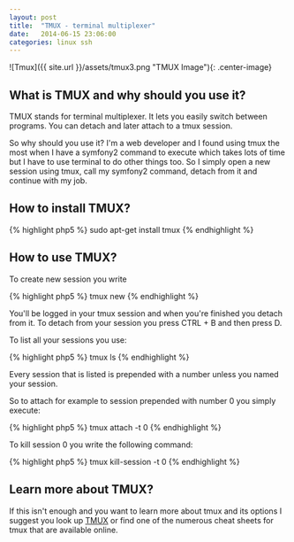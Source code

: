 ```yaml
---
layout: post
title:  "TMUX - terminal multiplexer"
date:   2014-06-15 23:06:00
categories: linux ssh
---
```


![Tmux]({{ site.url }}/assets/tmux3.png "TMUX Image"){: .center-image}

## What is TMUX and why should you use it?

TMUX stands for terminal multiplexer. It lets you easily switch between programs.
You can detach and later attach to a tmux session.

So why should you use it? I'm a web developer and I found using tmux the most when
I have a symfony2 command to execute which takes lots of time but I have to use terminal
to do other things too. So I simply open a new session using tmux, call my symfony2 command,
detach from it and continue with my job.

## How to install TMUX?

{% highlight php5 %}
    sudo apt-get install tmux
{% endhighlight %}


## How to use TMUX?

To create new session you write

{% highlight php5 %}
    tmux new
{% endhighlight %}

You'll be logged in your tmux session and when you're finished you detach from it.
To detach from your session you press CTRL + B and then press D.

To list all your sessions you use:

{% highlight php5 %}
    tmux ls
{% endhighlight %}

Every session that is listed is prepended with a number unless you named your session.

So to attach for example to session prepended with number 0 you simply execute:

{% highlight php5 %}
    tmux attach -t 0
{% endhighlight %}

To kill session 0 you write the following command:

{% highlight php5 %}
    tmux kill-session -t 0
{% endhighlight %}

## Learn more about TMUX?

If this isn't enough and you want to learn more about tmux and its options I suggest
you look up <a title="TMUX" href="http://tmux.sourceforge.net/" target="_blank">TMUX</a>  or find one of the numerous cheat sheets for tmux
that are available online.


